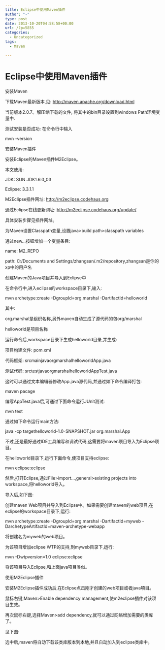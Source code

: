 ```yaml
---
title: Eclipse中使用Maven插件
author: "-"
type: post
date: 2013-10-20T04:58:58+00:00
url: /?p=5855
categories:
  - Uncategorized
tags:
  - Maven

---
```

# Eclipse中使用Maven插件
安装Maven

下载Maven最新版本,见: http://maven.apache.org/download.html


当前版本2.0.7。解压缩下载的文件, 将其中的bin目录设置到windows Path环境变量中.


测试安装是否成功: 在命令行中输入


mvn -version

安装Maven插件

安装Eclipse的Maven插件M2Eclipse。


本文使用: 


JDK: SUN JDK1.6.0_03

Eclipse: 3.3.1.1

M2Eclipse插件网址: http://m2eclipse.codehaus.org


通过Eclipse在线更新网址: http://m2eclipse.codehaus.org/update/


具体安装步骤见插件网址。


为Maven设置Classpath变量,设置java>build path>classpath variables


通过new…按钮增加一个变量条目: 


name: M2_REPO


path: C:/Documents and Settings/zhangsan/.m2/repository,zhangsan是你的xp中的用户名


创建Maven的Java项目并导入到Eclipse中


在命令行中,进入eclipse的workspace目录下,输入: 


mvn archetype:create -DgroupId=org.marshal -DartifactId=helloworld


其中: 


org.marshal是组织名称,另外maven自动生成了源代码的包org/marshal

helloworld是项目名称

运行命令后,workspace目录下生成helloworld目录,并生成: 


项目构建文件: pom.xml

代码框架: srcmainjavaorgmarshalhelloworldApp.java

测试代码: srctestjavaorgmarshalhelloworldAppTest.java

这时可以通过文本编辑器修改App.java源代码,并通过如下命令编译打包: 


maven pacage


编写AppTest.java后,可通过下面命令运行JUnit测试: 


mvn test


通过如下命令运行main方法: 


java -cp targethelloworld-1.0-SNAPSHOT.jar org.marshal.App


不过,还是最好通过IDE工具编写和调试代码,这需要将maven项目导入为Eclipse项目。


在helloworld目录下,运行下面命令,使项目支持eclipse: 


mvn eclipse:eclipse


然后,打开Eclipse,通过File>import…,general>existing projects into workspace,将helloworld导入。


导入后,如下图: 


创建maven Web项目并导入到Eclipse中。如果需要创建maven的web项目,在eclipse的workspace目录下,运行: 


mvn archetype:create -DgroupId=org.marshal -DartifactId=myweb -DarchetypeArtifactId=maven-archetype-webapp


将创建名为myweb的web项目。


为该项目增加eclipse WTP的支持,到myweb目录下,运行: 


mvn -Dwtpversion=1.0 eclipse:eclipse


将该项目导入Eclipse,和上面java项目类似。


使用M2Eclipse插件

安装M2Eclipse插件成功后,在Eclipse点击刚才创建的web项目或者java项目。


鼠标右键,Maven>Enable dependency management,使m2eclipse插件对该项目生效。


再次鼠标右键,选择Maven>add dependency,就可以通过网络增加需要的类库了。


见下图: 


选中后,maven将自动下载该类库版本到本地,并且自动加入到eclipse类库中。
